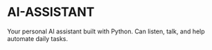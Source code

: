 # AI-ASSISTANT
Your personal AI assistant built with Python. Can listen, talk, and help automate daily tasks.
